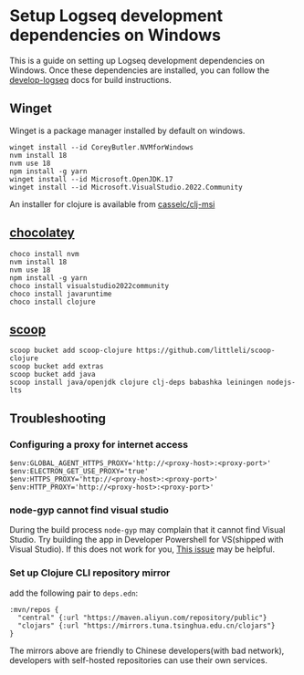 # Setup Logseq development dependencies on Windows

This is a guide on setting up Logseq development dependencies on Windows.  Once these dependencies are installed, you can follow the  [develop-logseq](develop-logseq.md) docs for build instructions.

## Winget

Winget is a package manager installed by default on windows.

  ```
  winget install --id CoreyButler.NVMforWindows
  nvm install 18
  nvm use 18
  npm install -g yarn
  winget install --id Microsoft.OpenJDK.17
  winget install --id Microsoft.VisualStudio.2022.Community
  ```

An installer for clojure is available from [casselc/clj-msi](https://github.com/casselc/clj-msi/releases/)

## [chocolatey](https://chocolatey.org/)

```
choco install nvm
nvm install 18
nvm use 18
npm install -g yarn
choco install visualstudio2022community
choco install javaruntime
choco install clojure
```


## [scoop](https://scoop.sh/)

```
scoop bucket add scoop-clojure https://github.com/littleli/scoop-clojure
scoop bucket add extras
scoop bucket add java
scoop install java/openjdk clojure clj-deps babashka leiningen nodejs-lts
```

## Troubleshooting

### Configuring a proxy for internet access

```
$env:GLOBAL_AGENT_HTTPS_PROXY='http://<proxy-host>:<proxy-port>'
$env:ELECTRON_GET_USE_PROXY='true'
$env:HTTPS_PROXY='http://<proxy-host>:<proxy-port>'
$env:HTTP_PROXY='http://<proxy-host>:<proxy-port>'
```

### node-gyp cannot find visual studio

During the build process `node-gyp` may complain that it cannot find Visual Studio. Try building the app in Developer Powershell for VS(shipped with Visual Studio). If this does not work for you, [This issue](https://github.com/nodejs/node-gyp/issues/2203) may be helpful.


### Set up Clojure CLI repository mirror

add the following pair to `deps.edn`:

```
:mvn/repos {
  "central" {:url "https://maven.aliyun.com/repository/public"}
  "clojars" {:url "https://mirrors.tuna.tsinghua.edu.cn/clojars"}
}
```

The mirrors above are friendly to Chinese developers(with bad network), developers with self-hosted repositories can use their own services.

